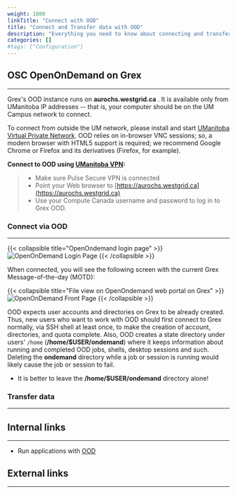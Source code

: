 ```yaml
---
weight: 1600
linkTitle: "Connect with OOD"
title: "Connect and Transfer data with OOD"
description: "Everything you need to know about connecting and transferring data with OOD."
categories: []
#tags: ["Configuration"]
---
```


## OSC OpenOnDemand on Grex
---

Grex's OOD instance runs on **aurochs.westgrid.ca** . It is available only from UManitoba IP addresses -- that is, your computer should be on the UM Campus network to connect. 

To connect from outside the UM network, please install and start [UManitoba Virtual Private Network](https://umanitoba.ca/computing/ist/connect/virtualpn.html). OOD relies on in-browser VNC sessions; so, a modern browser with HTML5 support is required; we recommend Google Chrome or Firefox and its derivatives (Firefox, for example).

**Connect to OOD using [UManitoba VPN](https://umanitoba.ca/computing/ist/connect/virtualpn.html):**

> - Make sure Pulse Secure VPN is connected
> - Point your Web browser to [https://aurochs.westgrid.ca](https://aurochs.westgrid.ca) 
> - Use your Compute Canada username and password to log in to Grex OOD.

### Connect via OOD
---

{{< collapsible title="OpenOndemand login page" >}}
![OpenOnDemand Login Page](ood/loginpage.png)
{{< /collapsible >}}

When connected, you will see the following screen with the current Grex Message-of-the-day (MOTD):

{{< collapsible title="File view on OpenOndemand web portal on Grex" >}}
![OpenOnDemand Front Page](ood/frontpage.png)
{{< /collapsible >}}

OOD expects user accounts and directories on Grex to be already created. Thus, new users who want to work with OOD should first connect to Grex normally, via SSH shell at least once, to make the creation of account, directories, and quota complete. Also, OOD creates a state directory under users' ``/home`` (__/home/$USER/ondemand__) where it keeps information about running and completed OOD jobs, shells, desktop sessions and such. Deleting the __ondemand__ directory while a job or session is running would likely cause the job or session to fail.

 - It is better to leave the __/home/$USER/ondemand__ directory alone!

### Transfer data
---

## Internal links
---

* Run applications with [OOD](ood)

## External links
---

<!-- {{< treeview display="tree" />}} -->

<!-- Changes and update:
* 
*
*
-->
